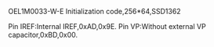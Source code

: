 OEL1M0033-W-E Initialization code,256*64,SSD1362

Pin IREF:Internal IREF,0xAD,0x9E.
Pin VP:Without external VP capacitor,0xBD,0x00.
